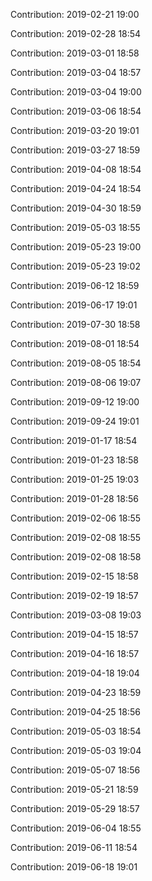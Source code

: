 Contribution: 2019-02-21 19:00

Contribution: 2019-02-28 18:54

Contribution: 2019-03-01 18:58

Contribution: 2019-03-04 18:57

Contribution: 2019-03-04 19:00

Contribution: 2019-03-06 18:54

Contribution: 2019-03-20 19:01

Contribution: 2019-03-27 18:59

Contribution: 2019-04-08 18:54

Contribution: 2019-04-24 18:54

Contribution: 2019-04-30 18:59

Contribution: 2019-05-03 18:55

Contribution: 2019-05-23 19:00

Contribution: 2019-05-23 19:02

Contribution: 2019-06-12 18:59

Contribution: 2019-06-17 19:01

Contribution: 2019-07-30 18:58

Contribution: 2019-08-01 18:54

Contribution: 2019-08-05 18:54

Contribution: 2019-08-06 19:07

Contribution: 2019-09-12 19:00

Contribution: 2019-09-24 19:01

Contribution: 2019-01-17 18:54

Contribution: 2019-01-23 18:58

Contribution: 2019-01-25 19:03

Contribution: 2019-01-28 18:56

Contribution: 2019-02-06 18:55

Contribution: 2019-02-08 18:55

Contribution: 2019-02-08 18:58

Contribution: 2019-02-15 18:58

Contribution: 2019-02-19 18:57

Contribution: 2019-03-08 19:03

Contribution: 2019-04-15 18:57

Contribution: 2019-04-16 18:57

Contribution: 2019-04-18 19:04

Contribution: 2019-04-23 18:59

Contribution: 2019-04-25 18:56

Contribution: 2019-05-03 18:54

Contribution: 2019-05-03 19:04

Contribution: 2019-05-07 18:56

Contribution: 2019-05-21 18:59

Contribution: 2019-05-29 18:57

Contribution: 2019-06-04 18:55

Contribution: 2019-06-11 18:54

Contribution: 2019-06-18 19:01

